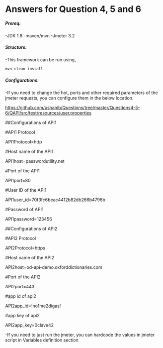 # Answers for Question 4, 5 and 6

##### Prereq:

-JDK 1.8
-maven/mvn
-Jmeter 3.2

##### Structure:

-This framework can be run using,

```bash
mvn clean install
``` 


##### Configurations:

-If you need to change the hot, ports and other required parameters of the jmeter requests, you can configure them in the below location.

https://github.com/ushanib/Questions/tree/master/Questions4-5-6/QAPI/src/test/resources/user.properties

##Configurations of API1

#API1 Protocol

API1Protocol=http 


#Host name of the API1

API1host=passwordutility.net


#Port of the API1

API1port=80


#User ID of the API1

API1user_id=70f3fc6beac4412b82db266b4796b


#Password of API1

API1password=123456


##Configurations of API2

#API2 Protocol

API2Protocol=https


#Host name of the API2

API2host=od-api-demo.oxforddictionaries.com


#Port of the API2

API2port=443


#app id of api2

API2app_id=!no1me2digas!


#app key of api2

API2app_key=0clave42


-If you need to just run the jmeter, you can hardcode the values in jmeter script in Variables definition section
